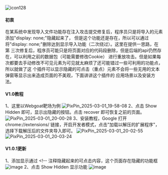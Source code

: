 ![icon128](https://github.com/user-attachments/assets/41bc2008-1aa9-4023-8201-e4d44b6a7f9d)

#### 初衷
在某系统中发现导入文件功能存在注入攻击提交修复后，程序员只是将导入的元素添加"display: none;"隐藏起来了，
但是这个功能还是存在，所以可以通过将"display: none;"删除达到显示导入功能（二次绕过）。这里在提供一思路，在第
三次修复后，程序员可能只是将页面对应的代码段删除，但是后端的api仍然存在，可以利用之前的数据包（可能需要修改Cookie）
进行重放攻击。但是如果每次都要去手动修改不可见元素为可见就太麻烦了还可能错过一些可利用的功能点，所以就做了这
个插件可以显示隐藏的可点击（重点）元素不会将一些无用的文本弹窗等显示出来造成页面的不美观，下面讲讲这个插件的
应用场景以及安装方法。

#### V1.0教程
1、这里以Webgoat靶场为例
![PixPin_2025-03-01_19-58-08](https://github.com/user-attachments/assets/afa45f56-03b9-4b30-b5f0-7fe1d6991b41)
2、点击 Show Hidden 即可，显示出隐藏的按钮。点击 recover 即可恢复之前的页面。
![PixPin_2025-03-01_20-00-28](https://github.com/user-attachments/assets/3e1ec965-591a-4eda-8d17-785f2d850df7)
3、安装教程，Google 打开 chrome://extensions/ 链接，开启开发者模式，点击"加载以解压的扩展程序"，选择下载解压后的文件夹导入即可。
![PixPin_2025-03-01_20-02-55](https://github.com/user-attachments/assets/0bdc4127-a3e2-43d9-96ae-56736e835015)
![PixPin_2025-03-01_20-03-24](https://github.com/user-attachments/assets/702b71e7-a3e1-43d4-a917-a18a5d6abe54)

#### V1.0.1更新
1、添加显示通过 <!-- 注释隐藏起来的可点击内容，这个页面存在隐藏的功能框
![image](https://github.com/user-attachments/assets/635304b6-a334-4efa-b049-1ac89db16186)
2、点击 Show Hidden 显示功能
![image](https://github.com/user-attachments/assets/04344bfc-1547-4f58-85ac-19ccb92711c8)






